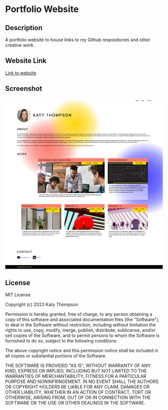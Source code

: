 # Portfolio Website

## Description
A portfolio website to house links to my Github respositories and other creative work.

## Website Link
[Link to website](https://katyjmt.github.io/week2-challenge-portfolio/)

## Screenshot
![Screenshot of the website](./assets/katy-portfolio-screenshot.png)

## License
MIT License

Copyright (c) 2023 Katy Thompson

Permission is hereby granted, free of charge, to any person obtaining a copy of this software and associated documentation files (the "Software"), to deal in the Software without restriction, including without limitation the rights to use, copy, modify, merge, publish, distribute, sublicense, and/or sell copies of the Software, and to permit persons to whom the Software is furnished to do so, subject to the following conditions:

The above copyright notice and this permission notice shall be included in all copies or substantial portions of the Software.

THE SOFTWARE IS PROVIDED "AS IS", WITHOUT WARRANTY OF ANY KIND, EXPRESS OR IMPLIED, INCLUDING BUT NOT LIMITED TO THE WARRANTIES OF MERCHANTABILITY, FITNESS FOR A PARTICULAR PURPOSE AND NONINFRINGEMENT. IN NO EVENT SHALL THE AUTHORS OR COPYRIGHT HOLDERS BE LIABLE FOR ANY CLAIM, DAMAGES OR OTHER LIABILITY, WHETHER IN AN ACTION OF CONTRACT, TORT OR OTHERWISE, ARISING FROM, OUT OF OR IN CONNECTION WITH THE SOFTWARE OR THE USE OR OTHER DEALINGS IN THE SOFTWARE.

